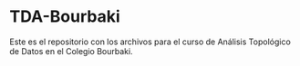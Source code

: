 # TDA-Bourbaki
Este es el repositorio con los archivos para el curso de Análisis Topológico de Datos en el Colegio Bourbaki.

